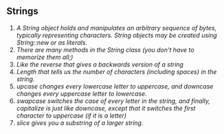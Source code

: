 ## Strings
1. *A String object holds and manipulates an arbitrary sequence of bytes, typically representing characters. String objects may be created using String::new or as literals.*
2. *There are many methods in the String class (you don't have to memorize them all;)*
3. *Like the reverse that gives a backwards version of a string*
4. *Length that tells us the number of characters (including spaces) in the string.*
5. *upcase changes every lowercase letter to uppercase, and downcase changes every uppercase letter to lowercase.*
6. *swapcase switches the case of every letter in the string, and finally, capitalize is just like downcase, except that it switches the first character to uppercase (if it is a letter)*
7. *slice gives you a substring of a larger string.*
